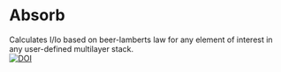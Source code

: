 # Absorb
Calculates I/Io based on beer-lamberts law for any element of interest in any user-defined multilayer stack.  
[![DOI](https://zenodo.org/badge/110170185.svg)](https://zenodo.org/badge/latestdoi/110170185)
